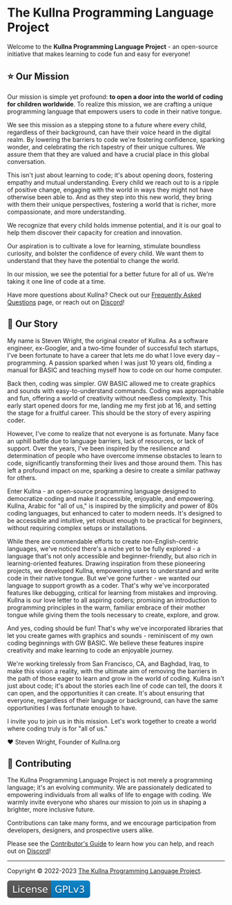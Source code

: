 # The Kullna Programming Language Project

Welcome to the **Kullna Programming Language Project** - an open-source initiative that makes learning to code fun and easy for everyone!

## :star: Our Mission

Our mission is simple yet profound: **to open a door into the world of coding for children worldwide**. To realize this mission, we are crafting a unique programming language that empowers users to code in their native tongue.

We see this mission as a stepping stone to a future where every child, regardless of their background, can have their voice heard in the digital realm. By lowering the barriers to code we're fostering confidence, sparking wonder, and celebrating the rich tapestry of their unique cultures. We assure them that they are valued and have a crucial place in this global conversation.

This isn't just about learning to code; it's about opening doors, fostering empathy and mutual understanding. Every child we reach out to is a ripple of positive change, engaging with the world in ways they might not have otherwise been able to. And as they step into this new world, they bring with them their unique perspectives, fostering a world that is richer, more compassionate, and more understanding.

We recognize that every child holds immense potential, and it is our goal to help them discover their capacity for creation and innovation.

Our aspiration is to cultivate a love for learning, stimulate boundless curiosity, and bolster the confidence of every child. We want them to understand that they have the potential to change the world.

In our mission, we see the potential for a better future for all of us. We're taking it one line of code at a time.

Have more questions about Kullna? Check out our [Frequently Asked Questions](http://www.kullna.org/docs/#/FAQ) page, or reach out on [Discord](http://discord.kullna.org)!

## :wave: Our Story

My name is Steven Wright, the original creator of Kullna. As a software engineer, ex-Googler, and a two-time founder of successful tech startups, I've been fortunate to have a career that lets me do what I love every day – programming. A passion sparked when I was just 10 years old, finding a manual for BASIC and teaching myself how to code on our home computer.

Back then, coding was simpler. GW BASIC allowed me to create graphics and sounds with easy-to-understand commands. Coding was approachable and fun, offering a world of creativity without needless complexity. This early start opened doors for me, landing me my first job at 16, and setting the stage for a fruitful career. This should be the story of every aspiring coder.

However, I've come to realize that not everyone is as fortunate. Many face an uphill battle due to language barriers, lack of resources, or lack of support. Over the years, I've been inspired by the resilience and determination of people who have overcome immense obstacles to learn to code, significantly transforming their lives and those around them. This has left a profound impact on me, sparking a desire to create a similar pathway for others.

Enter Kullna - an open-source programming language designed to democratize coding and make it accessible, enjoyable, and empowering. Kullna, Arabic for "all of us," is inspired by the simplicity and power of 80s coding languages, but enhanced to cater to modern needs. It's designed to be accessible and intuitive, yet robust enough to be practical for beginners, without requiring complex setups or installations.

While there are commendable efforts to create non-English-centric languages, we've noticed there's a niche yet to be fully explored - a language that's not only accessible and beginner-friendly, but also rich in learning-oriented features. Drawing inspiration from these pioneering projects, we developed Kullna, empowering users to understand and write code in their native tongue. But we've gone further - we wanted our language to support growth as a coder. That's why we've incorporated features like debugging, critical for learning from mistakes and improving. Kullna is our love letter to all aspiring coders; promising an introduction to programming principles in the warm, familiar embrace of their mother tongue while giving them the tools necessary to create, explore, and grow.

And yes, coding should be fun! That's why we've incorporated libraries that let you create games with graphics and sounds - reminiscent of my own coding beginnings with GW BASIC. We believe these features inspire creativity and make learning to code an enjoyable journey.

We're working tirelessly from San Francisco, CA, and Baghdad, Iraq, to make this vision a reality, with the ultimate aim of removing the barriers in the path of those eager to learn and grow in the world of coding. Kullna isn't just about code; it's about the stories each line of code can tell, the doors it can open, and the opportunities it can create. It's about ensuring that everyone, regardless of their language or background, can have the same opportunities I was fortunate enough to have.

I invite you to join us in this mission. Let's work together to create a world where coding truly is for "all of us."

:heart: Steven Wright, Founder of Kullna.org

## :handshake: Contributing

The Kullna Programming Language Project is not merely a programming language; it's an evolving community. We are passionately dedicated to empowering individuals from all walks of life to engage with coding. We warmly invite everyone who shares our mission to join us in shaping a brighter, more inclusive future.

Contributions can take many forms, and we encourage participation from developers, designers, and prospective users alike.

Please see the [Contributor's Guide](http://www.kullna.org/docs/#/CONTRIBUTING) to learn how you can help, and reach out on [Discord](http://discord.kullna.org)!

---

Copyright &copy; 2022-2023 [The Kullna Programming Language Project](http://www.kullna.org).

[![License: GPL v3](https://raw.githubusercontent.com/kullna/.github/main/profile/gpl-v3-badge.svg)](http://www.kullna.org/docs/#/LICENSE)
